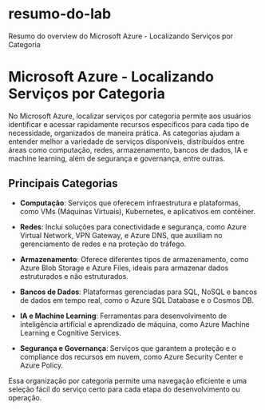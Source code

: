 # resumo-do-lab
Resumo do overview do Microsoft Azure - Localizando Serviços por Categoria

# Microsoft Azure - Localizando Serviços por Categoria

No Microsoft Azure, localizar serviços por categoria permite aos usuários identificar e acessar rapidamente recursos específicos para cada tipo de necessidade, organizados de maneira prática. As categorias ajudam a entender melhor a variedade de serviços disponíveis, distribuídos entre áreas como computação, redes, armazenamento, bancos de dados, IA e machine learning, além de segurança e governança, entre outras.

## Principais Categorias

- **Computação**: Serviços que oferecem infraestrutura e plataformas, como VMs (Máquinas Virtuais), Kubernetes, e aplicativos em contêiner.

- **Redes**: Inclui soluções para conectividade e segurança, como Azure Virtual Network, VPN Gateway, e Azure DNS, que auxiliam no gerenciamento de redes e na proteção do tráfego.

- **Armazenamento**: Oferece diferentes tipos de armazenamento, como Azure Blob Storage e Azure Files, ideais para armazenar dados estruturados e não estruturados.

- **Bancos de Dados**: Plataformas gerenciadas para SQL, NoSQL e bancos de dados em tempo real, como o Azure SQL Database e o Cosmos DB.

- **IA e Machine Learning**: Ferramentas para desenvolvimento de inteligência artificial e aprendizado de máquina, como Azure Machine Learning e Cognitive Services.

- **Segurança e Governança**: Serviços que garantem a proteção e o compliance dos recursos em nuvem, como Azure Security Center e Azure Policy.

Essa organização por categoria permite uma navegação eficiente e uma seleção fácil do serviço certo para cada etapa do desenvolvimento ou operação.

